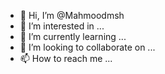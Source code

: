 - 👋 Hi, I’m @Mahmoodmsh
- 👀 I’m interested in ...
- 🌱 I’m currently learning ...
- 💞️ I’m looking to collaborate on ...
- 📫 How to reach me ...

<!---
Mahmoodmsh/Mahmoodmsh is a ✨ special ✨ repository because its `README.md` (this file) appears on your GitHub profile.
You can click the Preview link to take a look at your changes.
--->

